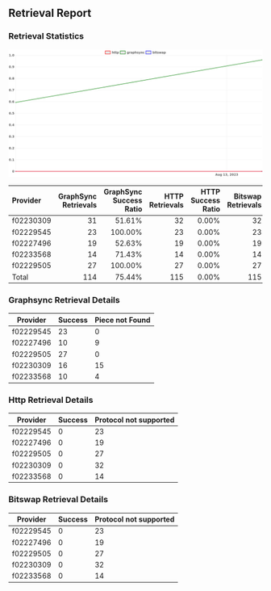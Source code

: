 ## Retrieval Report
### Retrieval Statistics
<img src="https://raw.githubusercontent.com/data-preservation-programs/filplus-checker-assets/main/filecoin-project/filecoin-plus-large-datasets/issues/1806/1692111362913.png"/>

| Provider  | GraphSync Retrievals | GraphSync Success Ratio | HTTP Retrievals | HTTP Success Ratio | Bitswap Retrievals | Bitswap Success Ratio |
| :-------- | -------------------: | ----------------------: | --------------: | -----------------: | -----------------: | --------------------: |
| f02230309 |                   31 |                  51.61% |              32 |              0.00% |                 32 |                 0.00% |
| f02229545 |                   23 |                 100.00% |              23 |              0.00% |                 23 |                 0.00% |
| f02227496 |                   19 |                  52.63% |              19 |              0.00% |                 19 |                 0.00% |
| f02233568 |                   14 |                  71.43% |              14 |              0.00% |                 14 |                 0.00% |
| f02229505 |                   27 |                 100.00% |              27 |              0.00% |                 27 |                 0.00% |
| Total     |                  114 |                  75.44% |             115 |              0.00% |                115 |                 0.00% |

### Graphsync Retrieval Details
| Provider  | Success | Piece not Found |
| --------- | ------- | --------------- |
| f02229545 | 23      | 0               |
| f02227496 | 10      | 9               |
| f02229505 | 27      | 0               |
| f02230309 | 16      | 15              |
| f02233568 | 10      | 4               |

### Http Retrieval Details
| Provider  | Success | Protocol not supported |
| --------- | ------- | ---------------------- |
| f02229545 | 0       | 23                     |
| f02227496 | 0       | 19                     |
| f02229505 | 0       | 27                     |
| f02230309 | 0       | 32                     |
| f02233568 | 0       | 14                     |

### Bitswap Retrieval Details
| Provider  | Success | Protocol not supported |
| --------- | ------- | ---------------------- |
| f02229545 | 0       | 23                     |
| f02227496 | 0       | 19                     |
| f02229505 | 0       | 27                     |
| f02230309 | 0       | 32                     |
| f02233568 | 0       | 14                     |
